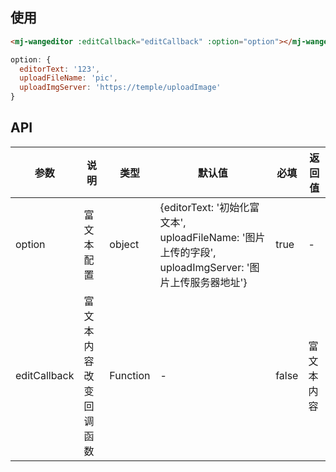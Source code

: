 <!--
 * @Description: 富文本编辑器文档
 * @Author: panrui
 * @Date: 2021-06-04 15:27:20
 * @LastEditTime: 2021-06-08 14:47:34
 * @LastEditors: panrui
 * 不忘初心,不负梦想
-->

## 使用

```html
<mj-wangeditor :editCallback="editCallback" :option="option"></mj-wangeditor>
```
```js
option: {
  editorText: '123',
  uploadFileName: 'pic',
  uploadImgServer: 'https://temple/uploadImage'
}
```

## API

| 参数         | 说明                   | 类型     | 默认值                                                                                                | 必填  | 返回值     |
| ------------ | ---------------------- | -------- | ----------------------------------------------------------------------------------------------------- | ----- | ---------- |
| option       | 富文本配置             | object   | {editorText: '初始化富文本', uploadFileName: '图片上传的字段', uploadImgServer: '图片上传服务器地址'} | true  | -          |
| editCallback | 富文本内容改变回调函数 | Function | -                                                                                                     | false | 富文本内容 |
